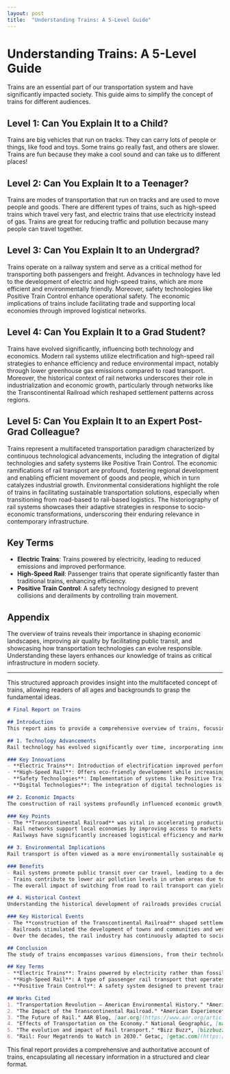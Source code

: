 ```yaml
---
layout: post
title:  "Understanding Trains: A 5-Level Guide"
---
```


# Understanding Trains: A 5-Level Guide

Trains are an essential part of our transportation system and have significantly impacted society. This guide aims to simplify the concept of trains for different audiences.

## Level 1: Can You Explain It to a Child?
Trains are big vehicles that run on tracks. They can carry lots of people or things, like food and toys. Some trains go really fast, and others are slower. Trains are fun because they make a cool sound and can take us to different places!

## Level 2: Can You Explain It to a Teenager?
Trains are modes of transportation that run on tracks and are used to move people and goods. There are different types of trains, such as high-speed trains which travel very fast, and electric trains that use electricity instead of gas. Trains are great for reducing traffic and pollution because many people can travel together.

## Level 3: Can You Explain It to an Undergrad?
Trains operate on a railway system and serve as a critical method for transporting both passengers and freight. Advances in technology have led to the development of electric and high-speed trains, which are more efficient and environmentally friendly. Moreover, safety technologies like Positive Train Control enhance operational safety. The economic implications of trains include facilitating trade and supporting local economies through improved logistical networks.

## Level 4: Can You Explain It to a Grad Student?
Trains have evolved significantly, influencing both technology and economics. Modern rail systems utilize electrification and high-speed rail strategies to enhance efficiency and reduce environmental impact, notably through lower greenhouse gas emissions compared to road transport. Moreover, the historical context of rail networks underscores their role in industrialization and economic growth, particularly through networks like the Transcontinental Railroad which reshaped settlement patterns across regions.

## Level 5: Can You Explain It to an Expert Post-Grad Colleague?
Trains represent a multifaceted transportation paradigm characterized by continuous technological advancements, including the integration of digital technologies and safety systems like Positive Train Control. The economic ramifications of rail transport are profound, fostering regional development and enabling efficient movement of goods and people, which in turn catalyzes industrial growth. Environmental considerations highlight the role of trains in facilitating sustainable transportation solutions, especially when transitioning from road-based to rail-based logistics. The historiography of rail systems showcases their adaptive strategies in response to socio-economic transformations, underscoring their enduring relevance in contemporary infrastructure.

## Key Terms
- **Electric Trains**: Trains powered by electricity, leading to reduced emissions and improved performance.  
- **High-Speed Rail**: Passenger trains that operate significantly faster than traditional trains, enhancing efficiency.  
- **Positive Train Control**: A safety technology designed to prevent collisions and derailments by controlling train movement.

## Appendix
The overview of trains reveals their importance in shaping economic landscapes, improving air quality by facilitating public transit, and showcasing how transportation technologies can evolve responsible. Understanding these layers enhances our knowledge of trains as critical infrastructure in modern society.

---

This structured approach provides insight into the multifaceted concept of trains, allowing readers of all ages and backgrounds to grasp the fundamental ideas.

```markdown
# Final Report on Trains

## Introduction
This report aims to provide a comprehensive overview of trains, focusing on their technological advancements, economic impacts, environmental implications, and historical context. Trains have played a crucial role in shaping societies and economies around the world, making their study essential for understanding modern transportation and infrastructure.

## 1. Technology Advancements
Rail technology has evolved significantly over time, incorporating innovations such as electric and high-speed trains, advanced signaling systems, and improved safety measures. Recent insights highlight how technology has helped railroads achieve safety milestones, minimize environmental impact, and maintain competitiveness in the market.

### Key Innovations
- **Electric Trains**: Introduction of electrification improved performance and reduced emissions (UP).
- **High-Speed Rail**: Offers eco-friendly development while increasing efficiency and speed ([Nature](https://www.nature.com/articles/s41599-023-02135-6)).
- **Safety Technologies**: Implementation of systems like Positive Train Control enhances operational safety ([AAR Blog](https://www.aar.org/article/the-future-of-rail/)).
- **Digital Technologies**: The integration of digital technologies is enhancing productivity within the rail industry ([Getac](https://www.getac.com/uploads/2022/09/WP-Challenges-in-the-Railroad-09202022.pdf)).

## 2. Economic Impacts
The construction of rail systems profoundly influenced economic growth, particularly in the 19th century, by facilitating the movement of goods and resources across regions.

### Key Points
- The **Transcontinental Railroad** was vital in accelerating production and industrial growth across the United States (American Experience).
- Rail networks support local economies by improving access to markets and reducing transportation costs, which is essential for both domestic and international trade ([National Geographic](https://education.nationalgeographic.org/resource/effects-transportation-economy)).
- Railways have significantly increased logistical efficiency and market access, fostering economic development ([Bizz Buzz](https://www.bizzbuzz.news/national/the-evolution-and-impact-of-rail-transport-1329456)).

## 3. Environmental Implications
Rail transport is often viewed as a more environmentally sustainable option compared to other forms of transportation. High-speed railways, in particular, can significantly reduce greenhouse gas emissions.

### Benefits
- Rail systems promote public transit over car travel, leading to a decrease in overall carbon emissions ([EESI.org](https://www.eesi.org/papers/view/rail-transit-and-the-environment)).
- Trains contribute to lower air pollution levels in urban areas due to their fuel efficiency ([World Economic Forum](https://www.weforum.org/stories/2021/12/rail-freight-transport-climate-change/)).
- The overall impact of switching from road to rail transport can yield significant reductions in energy consumption and CO2 emissions ([Nature](https://www.nature.com/articles/s41599-023-02135-6)).

## 4. Historical Context
Understanding the historical development of railroads provides crucial insights into their impact on society and the economy. From the early steam locomotives to modern electric trains, the history of rail transport reflects broader economic and social changes.

### Key Historical Events
- The **construction of the Transcontinental Railroad** shaped settlement patterns and facilitated movement across the United States ([History.com](https://www.history.com/topics/inventions/transcontinental-railroad)).
- Railroads stimulated the development of towns and communities and were integral to the rise of American manufacturing ([Library of Congress](https://www.loc.gov/classroom-materials/united-states-history-primary-source-timeline/rise-of-industrial-america-1876-1900/railroads-in-late-19th-century/)).
- Over the decades, the rail industry has continuously adapted to societal changes, leading to advancements in technology and service ([UP](https://www.up.com/customers/track-record/tr062822-160-year-evolution-of-the-railroad-industry.htm)).

## Conclusion
The study of trains encompasses various dimensions, from their technological innovations to their profound economic and environmental impacts. By examining the historical context of railroads, we gain insight into their pivotal role in shaping modern society. A comprehensive understanding of these areas will contribute to our appreciation and management of train systems in the future.

## Key Terms
- **Electric Trains**: Trains powered by electricity rather than fossil fuels, leading to reduced emissions.
- **High-Speed Rail**: A type of passenger rail transport that operates significantly faster than traditional trains.
- **Positive Train Control**: A safety system designed to prevent train-to-train collisions and derailments by controlling train movements.

## Works Cited
1. "Transportation Revolution – American Environmental History." *American Environmental History*, [mlpp.pressbooks.pub](https://mlpp.pressbooks.pub/americanenvironmentalhistory/chapter/chapter-6-transportation-revolution/).
2. "The Impact of the Transcontinental Railroad." *American Experience*, PBS, [pbs.org](https://www.pbs.org/wgbh/americanexperience/features/tcrr-impact-transcontinental-railroad/).
3. "The Future of Rail." AAR Blog, [aar.org](https://www.aar.org/article/the-future-of-rail/).
4. "Effects of Transportation on the Economy." National Geographic, [nationalgeographic.org](https://education.nationalgeographic.org/resource/effects-transportation-economy).
5. "The evolution and impact of Rail transport." *Bizz Buzz*, [bizzbuzz.news](https://www.bizzbuzz.news/national/the-evolution-and-impact-of-rail-transport-1329456).
6. "Rail: Four Megatrends to Watch in 2030." Getac, [getac.com](https://www.getac.com/uploads/2022/09/WP-Challenges-in-the-Railroad-09202022.pdf).
```

This final report provides a comprehensive and authoritative account of trains, encapsulating all necessary information in a structured and clear format.